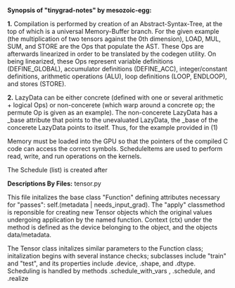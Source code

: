**Synopsis of "tinygrad-notes" by mesozoic-egg:**

**1.**
Compilation is performed by creation of an Abstract-Syntax-Tree, at the top of which is a universal Memory-Buffer branch. For the given example (the multiplication of two tensors against the 0th dimension), LOAD, MUL, SUM, and STORE are the Ops that populate the AST. These Ops are afterwards linearized in order to be translated by the codegen utility. On being linearized, these Ops represent variable definitions (DEFINE\_GLOBAL), accumulator definitions (DEFINE\_ACC), integer/constant definitions, arithmetic operations (ALU), loop definitions (LOOP, ENDLOOP), and stores (STORE).  

**2.**
LazyData can be either concrete (defined with one or several arithmetic + logical Ops) or non-concerete (which warp around a concrete op; the permute Op is given as an example). The non-concerete LazyData has a \_base attribute that points to the unevaluated LazyData, the \_base of the concerete LazyData points to itself. Thus, for the example provided in (1)

Memory must be loaded into the GPU so that the pointers of the compiled C code can access the correct symbols. ScheduleItems are used to perform read, write, and run operations on the 
kernels.

The Schedule (list) is created after 


**Descriptions By Files:**
tensor.py

This file initalizes the base class "Function" defining attributes necessary for "passes": self.(metadata |  needs\_input\_grad).
	The "apply" classmethod is reponsible for creating new Tensor objects which the original values undergoing application by 
	the named function. Context (ctx) under the method is defined as the device belonging to the object, and the objects data/metadata.

The Tensor class initalizes similar parameters to the Function class; initalization begins with several instance checks; subclasses include "train" and "test", and
	its properties include .device, .shape, and .dtype. Scheduling is handled by methods .schedule\_with\_vars , .schedule, and .realize
